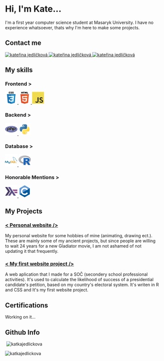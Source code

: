 <!DOCTYPE html>
<html lang="en">
<head>
  <link rel="stylesheet" href="style.css" />
  <meta charset="utf-8" />
</head>
<body>
<h1>Hi, I'm Kate...</h1>
<p>I'm a first year computer science student at Masaryk University. I have no experience whatsoever, thats why I'm here to make some projects.</p>

<section id="contacts">
  <h2>Contact me</h2>
  <div class="icons">
  <a href="https://linkedin.com/in/kateřina jedličková" target="blank"><img src="https://raw.githubusercontent.com/rahuldkjain/github-profile-readme-generator/master/src/images/icons/Social/linked-in-alt.svg" alt="kateřina jedličková" height="30" width="40" />
  </a>
  <a href="https://www.instagram.com/jedl.katka/" target="blank"><img src="https://raw.githubusercontent.com/rahuldkjain/github-profile-readme-generator/master/src/images/icons/Social/instagram.svg" alt="kateřina jedličková" height="30" width="40" />
  </a>
  <a href="https://www.facebook.com/profile.php?id=100023287850047" target="blank"><img src="https://raw.githubusercontent.com/rahuldkjain/github-profile-readme-generator/master/src/images/icons/Social/facebook.svg" alt="kateřina jedličková" height="30" width="40" />
  </a>
  </div>
</section>

<section id="skills">
  <h2>My skills</h2>
    <div class="skill">
      <h3>Frontend <span>></span></h3>
      <div class="icons">
        <a href="https://www.w3schools.com/css/" target="_blank" rel="noreferrer"> <img src="https://raw.githubusercontent.com/devicons/devicon/master/icons/css3/css3-original-wordmark.svg" alt="css3" width="40" height="40"/> 
        </a> 
        <a href="https://www.w3.org/html/" target="_blank" rel="noreferrer"> <img src="https://raw.githubusercontent.com/devicons/devicon/master/icons/html5/html5-original-wordmark.svg" alt="html5" width="40" height="40"/> 
        </a> 
        <a href="https://developer.mozilla.org/en-US/docs/Web/JavaScript" target="_blank" rel="noreferrer"> <img src="https://raw.githubusercontent.com/devicons/devicon/master/icons/javascript/javascript-original.svg" alt="javascript" width="40" height="40"/> 
        </a> 
      </div>
    </div>
    <div class="skill">
      <h3>Backend <span>></span></h3>
      <div class="icons"> 
        <a href="https://www.php.net" target="_blank" rel="noreferrer"> <img src="https://raw.githubusercontent.com/devicons/devicon/master/icons/php/php-original.svg" alt="php" width="40" height="40"/> 
        </a> 
        <a href="https://www.python.org" target="_blank" rel="noreferrer"> <img src="https://raw.githubusercontent.com/devicons/devicon/master/icons/python/python-original.svg" alt="python" width="40" height="40"/> 
        </a> 
      </div>
    </div>
    <div class="skill">
      <h3>Database <span>></span></h3>
      <div class="icons"> 
        <a href="https://www.mysql.com/" target="_blank" rel="noreferrer"> <img src="https://raw.githubusercontent.com/devicons/devicon/master/icons/mysql/mysql-original-wordmark.svg" alt="mysql" width="40" height="40"/> 
        </a> 
        <a href="https://www.r-project.org/" target="_blank" rel="noreferrer"> <img src="https://raw.githubusercontent.com/devicons/devicon/master/icons/r/r-original.svg" alt="r-original" width="40" height="40"/> 
        </a> 
      </div>
    </div>
  <div class="skill">
    <h3>Honorable Mentions <span>></span></h3>
    <div class="icons">
      <a href="https://www.haskell.com/" target="_blank" rel="noreferrer"> <img src="https://raw.githubusercontent.com/devicons/devicon/master/icons/haskell/haskell-original.svg" alt="haskell" width="40" height="40"/> 
        </a> 
        <a href="https://www.r-project.org/" target="_blank" rel="noreferrer"> <img src="https://raw.githubusercontent.com/devicons/devicon/master/icons/c/c-original.svg" alt="c" width="40" height="40"/> 
        </a> 
    </div>
  </div>
  </section>

  <section id="projects">
    <h2>My Projects</h2>
    <div class="projects">
      <div class="project">
        <div class="description">
          <a href="https://katerina.jedlicka.live/" target="_blank">
            <h3><span><</span> Personal website <span>/></span></h3></a>
          <p>
            My personal website for some hobbies of mine (animating, drawing ect.).
            <br>These are mainly some of my ancient projects, but since people are willing to wait 24 years for a new Gladiator movie, I am not ashamed of not updating it that frequently.
          </p>
        </div>
      </div>
      <div class="project">
        <div class="description">
          <a href="https://kandidat.shinyapps.io/prezident/" target="_blank">
            <h3><span><</span> My first website project <span>/></span></h3>
          </a>
          <p>
            A web aplication that I made for a SOČ (secondery school professional activities). It's used to calculate the likelihood of success of a presidential candidate's petition, based on my country's electoral system. It's writen in R and CSS and It's my first website project.
          </p>
        </div>
      </div>
    </div>
  </section>

  <section id="certifications">
    <h2>Certifications</h2>
    <p>Working on it...</p>
  </section>

  <section id="info">
    <h2>Github Info</h2>
    <p>&nbsp;<img src="https://github-readme-stats.vercel.app/api?username=katkajedlickova&show_icons=true&locale=en" alt="katkajedlickova" />
    </p>
    <p> <img src="https://komarev.com/ghpvc/?username=katkajedlickova&label=Profile%20views&color=0e75b6&style=flat" alt="katkajedlickova" /> 
    </p>
  <section>
</body>
</html>
